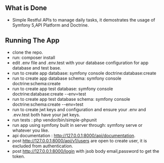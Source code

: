 ## What is Done

- Simple Restful APIs to manage daily tasks, it demostrates the usage of Symfony 5,API Platform and Doctrine.

## Running The App
- clone the repo.
- run: composer install
- edit .env file and .env.test with your database configuration for app database and test base.   
- run to create app database: symfony console doctrine:database:create
- run to create app database schema: symfony console doctrine:schema:create
- run to create app test database: symfony console doctrine:database:create --env=test
- run to create app test database schema: symfony console doctrine:schema:create --env=test
- run to create jwt keys and configuration and ensure your .env and .evv.test both have your jwt keys.
- run tests : php vendor/bin/simple-phpunit
- run app using symfony built in server through: symfony serve or whatever you like.
- api documentation : http://127.0.0.1:8000/api/documentation.
- post http://127.0.0.1:8000/api/v1/users are open to create user, it is excluded from authentication.
- post http://127.0.0.1:8000/login with jsob body email,password to get the token.
